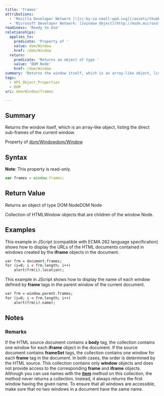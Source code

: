```yaml
---
title: 'frames'
attributions:
  - 'Mozilla Developer Network [![cc-by-sa-small-wpd.svg](/assets/thumb/8/8c/cc-by-sa-small-wpd.svg/120px-cc-by-sa-small-wpd.svg.png)](http://creativecommons.org/licenses/by-sa/3.0/us/): [[frames](https://developer.mozilla.org/en-US/docs/Web/API/Window.frames) Article]'
  - 'Microsoft Developer Network: [[window Object](http://msdn.microsoft.com/en-us/library/ie/ms535873(v=vs.85).aspx) Article]'
readiness: 'Ready to Use'
relationships:
  applies_to:
    predicate: 'Property of '
    value: dom/Window
    href: /dom/Window
  return:
    predicate: 'Returns an object of type '
    value: 'DOM Node'
    href: /dom/Window
summary: 'Returns the window itself, which is an array-like object, listing the direct sub-frames of the current window.'
tags:
  - API_Object_Properties
  - DOM
uri: dom/Window/frames

---
```

## Summary

Returns the window itself, which is an array-like object, listing the direct sub-frames of the current window.

Property of [dom/Window](/dom/Window)[dom/Window](/dom/Window)

## Syntax

**Note**: This property is read-only.

``` js
var frames = window.frames;
```

## Return Value

Returns an object of type DOM NodeDOM Node

Collection of HTMLWindow objects that are children of the window Node.

## Examples

This example in JScript (compatible with ECMA 262 language specification) shows how to display the URLs of the HTML documents contained in windows created by the **iframe** objects in the document.

``` html
var frm = document.frames;
for (i=0; i < frm.length; i++)
    alert(frm(i).location);
```

This example in JScript shows how to display the name of each window defined by **frame** tags in the parent window of the current document.

``` html
var frm = window.parent.frames;
for (i=0; i < frm.length; i++)
    alert(frm(i).name);
```

## Notes

### Remarks

If the HTML source document contains a **body** tag, the collection contains one window for each **iframe** object in the document. If the source document contains **frameSet** tags, the collection contains one window for each **frame** tag in the document. In both cases, the order is determined by the HTML source. This collection contains only **window** objects and does not provide access to the corresponding **frame** and **iframe** objects. Although you can use names with the [**item**](/dom/Element/item) method on this collection, the method never returns a collection. Instead, it always returns the first window having the given name. To ensure that all windows are accessible, make sure that no two windows in a document have the same name.
